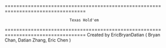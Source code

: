 ==================================================================================

                                 Texas Hold'em

==================================================================================
Created by EricBryanDatian ( Bryan Chan, Datian Zhang, Eric Chen )
